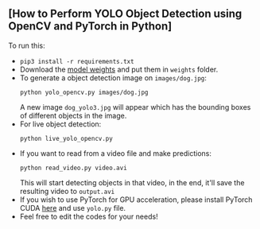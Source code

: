 ## [How to Perform YOLO Object Detection using OpenCV and PyTorch in Python]

To run this:
- `pip3 install -r requirements.txt`
- Download the [model weights](https://pjreddie.com/media/files/yolov3.weights) and put them in `weights` folder.
- To generate a object detection image on `images/dog.jpg`:
    ```
    python yolo_opencv.py images/dog.jpg
    ```
    A new image `dog_yolo3.jpg` will appear which has the bounding boxes of different objects in the image.
- For live object detection:
    ```
    python live_yolo_opencv.py
    ```
- If you want to read from a video file and make predictions:
    ```
    python read_video.py video.avi
    ```
    This will start detecting objects in that video, in the end, it'll save the resulting video to `output.avi`
- If you wish to use PyTorch for GPU acceleration, please install PyTorch CUDA [here](https://pytorch.org/get-started) and use `yolo.py` file.
- Feel free to edit the codes for your needs!
